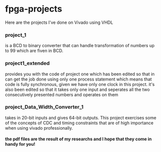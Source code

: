 # fpga-projects
Here are the projects I've done on Vivado using VHDL

### project_1
is a BCD to binary converter that can handle transformation of numbers up to 99 which are fiven in BCD.

### project1_extended
provides you with the code of project one which has been edited so that in can get the job done using only one process 
statement which means that code is fully synchronous, given we have only one clock in this project. it's also been 
edited so that it takes only one input and seperates all the two consecutively presented numbers and operates on them

### project_Data_Width_Converter_1
takes in 20-bit inputs and gives 64-bit outputs. This project exercises some of the concepts of CDC and timing 
constraints that are of high importance when using vivado professionally.

#### the pdf files are the result of my researchs and I hope that they come in handy for you! 
